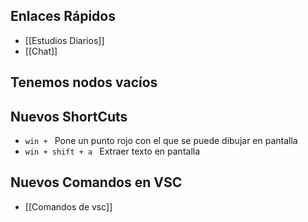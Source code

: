 ## Enlaces Rápidos
+ [[Estudios Diarios]]
+ [[Chat]]
## Tenemos nodos vacíos

## Nuevos ShortCuts 

+ `win + ` Pone un punto rojo con el que se puede dibujar en pantalla
+  `win + shift + a ` Extraer texto en pantalla
## Nuevos Comandos en VSC
+ [[Comandos de vsc]]
